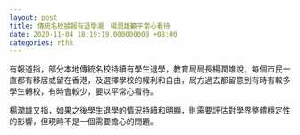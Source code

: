```yaml
---
layout: post
title: 傳統名校據報有退學潮　楊潤雄籲平常心看待
date: 2020-11-04 18:19:19.000000000 +08:00
categories: rthk
---
```


有報道指，部分本地傳統名校持續有學生退學，教育局局長楊潤雄說，每個市民一直都有移居或留在香港，及選擇學校的權利和自由，局方過去都留意到有時有較多學生轉校，有時會較少，要以平常心看待。

楊潤雄又指，如果之後學生退學的情況持續和明顯，則需要評估對學界整體穩定性的影響，但現時不是一個需要擔心的問題。
